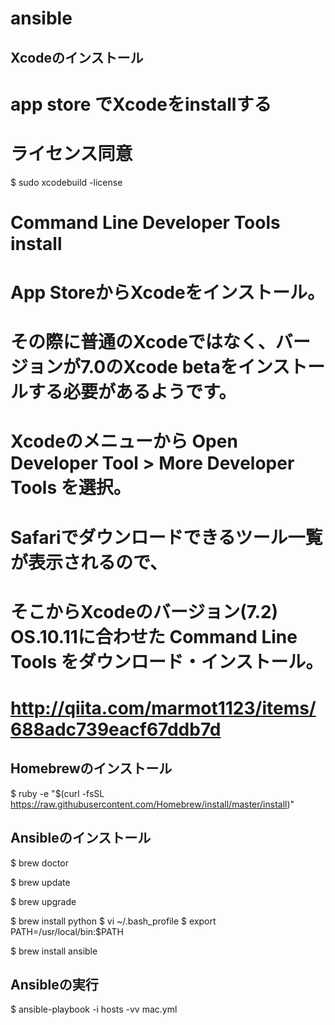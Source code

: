# ansible

## Xcodeのインストール
# app store でXcodeをinstallする

# ライセンス同意
$ sudo xcodebuild -license

# Command Line Developer Tools install
# App StoreからXcodeをインストール。
# その際に普通のXcodeではなく、バージョンが7.0のXcode betaをインストールする必要があるようです。
# Xcodeのメニューから Open Developer Tool > More Developer Tools を選択。
# Safariでダウンロードできるツール一覧が表示されるので、
# そこからXcodeのバージョン(7.2) OS.10.11に合わせた Command Line Tools をダウンロード・インストール。
# http://qiita.com/marmot1123/items/688adc739eacf67ddb7d

## Homebrewのインストール
$ ruby -e "$(curl -fsSL https://raw.githubusercontent.com/Homebrew/install/master/install)"

## Ansibleのインストール
$ brew doctor

$ brew update

$ brew upgrade

$ brew install python
$ vi ~/.bash_profile
$ export PATH=/usr/local/bin:$PATH

$ brew install ansible

## Ansibleの実行
$ ansible-playbook -i hosts -vv mac.yml




